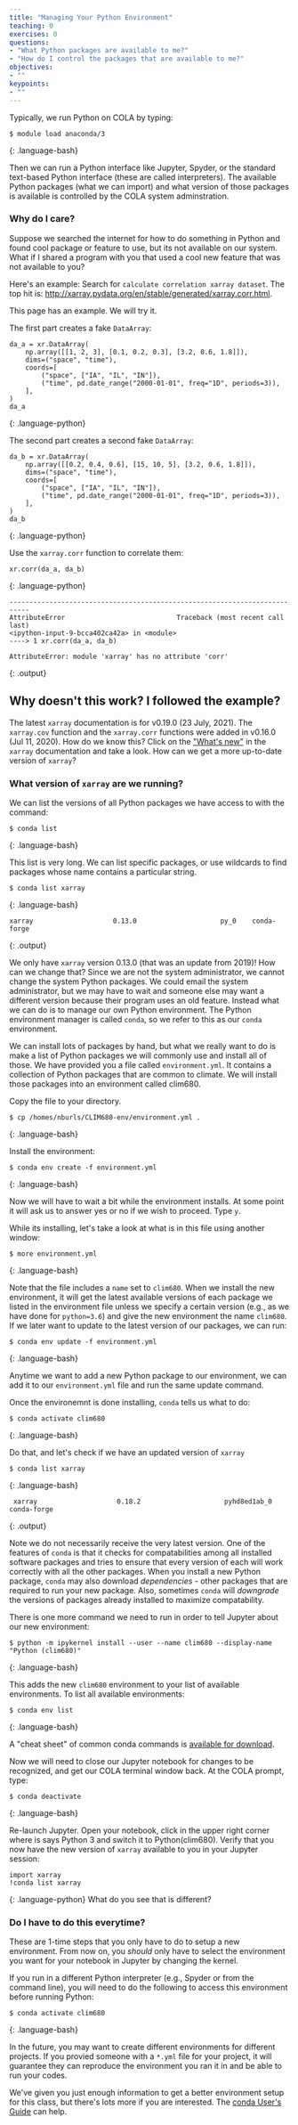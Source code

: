 ```yaml
---
title: "Managing Your Python Environment"
teaching: 0
exercises: 0
questions:
- "What Python packages are available to me?"
- "How do I control the packages that are available to me?"
objectives:
- ""
keypoints:
- ""
---
```


Typically, we run Python on COLA by typing:

~~~
$ module load anaconda/3
~~~
{: .language-bash}

Then we can run a Python interface like Jupyter, Spyder, or the standard text-based Python interface (these are called interpreters).
The available Python packages (what we can import) and what version of those packages is available is controlled by the COLA system adminstration.

### Why do I care?

Suppose we searched the internet for how to do something in Python and found cool package or feature to use, but its not available on our system.  What if I shared a program with you that used a cool new feature that was not available to you? 

Here's an example: Search for `calculate correlation xarray dataset`. The top hit is: http://xarray.pydata.org/en/stable/generated/xarray.corr.html.

This page has an example. We will try it.

The first part creates a fake `DataArray`:

~~~
da_a = xr.DataArray(
    np.array([[1, 2, 3], [0.1, 0.2, 0.3], [3.2, 0.6, 1.8]]),
    dims=("space", "time"),
    coords=[
        ("space", ["IA", "IL", "IN"]),
        ("time", pd.date_range("2000-01-01", freq="1D", periods=3)),
    ],
)
da_a
~~~
{: .language-python}

The second part creates a second fake `DataArray`:

~~~
da_b = xr.DataArray(
    np.array([[0.2, 0.4, 0.6], [15, 10, 5], [3.2, 0.6, 1.8]]),
    dims=("space", "time"),
    coords=[
        ("space", ["IA", "IL", "IN"]),
        ("time", pd.date_range("2000-01-01", freq="1D", periods=3)),
    ],
)
da_b
~~~
{: .language-python}

Use the `xarray.corr` function to correlate them:
~~~
xr.corr(da_a, da_b)
~~~
{: .language-python}

~~~
---------------------------------------------------------------------------
AttributeError                            Traceback (most recent call last)
<ipython-input-9-bcca402ca42a> in <module>
----> 1 xr.corr(da_a, da_b)

AttributeError: module 'xarray' has no attribute 'corr'
~~~
{: .output}

## Why doesn't this work?  I followed the example?

The latest `xarray` documentation is for v0.19.0 (23 July, 2021).  The `xarray.cov` function and the `xarray.corr` functions were added in v0.16.0 (Jul 11, 2020).  How do we know this?  Click on the ["What's new"](http://xarray.pydata.org/en/stable/whats-new.html#v0-16-0-2020-07-11) in the `xarray` documentation and take a look.  How can we get a more up-to-date version of `xarray`?

### What version of `xarray` are we running?

We can list the versions of all Python packages we have access to with the command:
~~~
$ conda list
~~~
{: .language-bash}

This list is very long.  We can list specific packages, or use wildcards to find packages whose name contains a particular string.
~~~
$ conda list xarray
~~~
{: .language-bash}

~~~
xarray                    0.13.0                     py_0    conda-forge
~~~
{: .output}

We only have `xarray` version 0.13.0 (that was an update from 2019)!  How can we change that?  Since we are not the system administrator, we cannot change the system Python packages. We could email the system administrator, but we may have to wait and someone else may want a different version because their program uses an old feature.  Instead what we can do is to manage our own Python environment. The Python environment manager is called `conda`, so we refer to this as our `conda` environment.

We can install lots of packages by hand, but what we really want to do is make a list of Python packages we will commonly use and install all of those.  We have provided you a file called `environment.yml`.  It contains a collection of Python packages that are common to climate.  We will install those packages into an environment called clim680.  

Copy the file to your directory.
~~~
$ cp /homes/nburls/CLIM680-env/environment.yml .
~~~
{: .language-bash}

Install the environment:
~~~
$ conda env create -f environment.yml
~~~
{: .language-bash}

Now we will have to wait a bit while the environment installs. At some point it will ask us to answer yes or no if we wish to proceed. Type `y`.

While its installing, let's take a look at what is in this file using another window:
~~~
$ more environment.yml
~~~
{: .language-bash}

Note that the file includes a `name` set to `clim680`. 
When we install the new environment, it will get the latest available versions of each package we listed in the environment file unless we specify a certain version (e.g., as we have done for `python=3.6`) and give the new environment the name `clim680`. 
If we later want to update to the latest version of our packages, we can run:

~~~
$ conda env update -f environment.yml
~~~
{: .language-bash}

Anytime we want to add a new Python package to our environment, we can add it to our `environment.yml` file and run the same update command.

Once the environemnt is done installing, `conda` tells us what to do:
~~~
$ conda activate clim680
~~~
{: .language-bash}

Do that, and let's check if we have an updated version of `xarray`
~~~
$ conda list xarray
~~~
{: .language-bash}

~~~
 xarray                    0.18.2                     pyhd8ed1ab_0    conda-forge
~~~
{: .output}

Note we do not necessarily receive the very latest version. 
One of the features of `conda` is that it checks for compatabilities among all installed software packages and tries to ensure that every version of each 
will work correctly with all the other packages. 
When you install a new Python package, `conda` may also download _dependencies_ - other packages that are required to run your new package.
Also, sometimes `conda` will _downgrade_ the versions of packages already installed to maximize compatability.

There is one more command we need to run in order to tell Jupyter about our new environment:

~~~
$ python -m ipykernel install --user --name clim680 --display-name "Python (clim680)"
~~~
{: .language-bash}

This adds the new `clim680` environment to your list of available environments. To list all available environments:

~~~
$ conda env list
~~~
{: .language-bash}

A "cheat sheet" of common conda commands is [available for download](https://docs.conda.io/projects/conda/en/latest/user-guide/cheatsheet.html).


Now we will need to close our Jupyter notebook for changes to be recognized, and get our COLA terminal window back.  At the COLA prompt, type:
~~~
$ conda deactivate
~~~
{: .language-bash}

Re-launch Jupyter. Open your notebook, click in the upper right corner where is says Python 3 and switch it to Python(clim680).
Verify that you now have the new version of `xarray` available to you in your Jupyter session:
~~~
import xarray
!conda list xarray
~~~
{: .language-python}
What do you see that is different?

### Do I have to do this everytime? 

These are 1-time steps that you only have to do to setup a new environment. 
From now on, you _should_ only have to select the environment you want for your notebook in Jupyter by changing the kernel. 

If you run in a different Python interpreter (e.g., Spyder or from the command line), you will need to do the following to access this environment before running Python:
~~~
$ conda activate clim680
~~~
{: .language-bash}

In the future, you may want to create different environments for different projects. If you provied someone with a `*.yml` file for your project, it will guarantee they can reproduce the environment you ran it in and be able to run your codes.

We've given you just enough information to get a better environment setup for this class, but there's lots more if you are interested.  The [conda User's Guide](https://docs.conda.io/projects/conda/en/latest/user-guide/tasks/manage-environments.html) can help.
